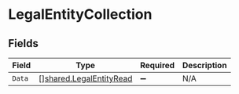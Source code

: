 # LegalEntityCollection


## Fields

| Field                                                                     | Type                                                                      | Required                                                                  | Description                                                               |
| ------------------------------------------------------------------------- | ------------------------------------------------------------------------- | ------------------------------------------------------------------------- | ------------------------------------------------------------------------- |
| `Data`                                                                    | [][shared.LegalEntityRead](../../../pkg/models/shared/legalentityread.md) | :heavy_minus_sign:                                                        | N/A                                                                       |